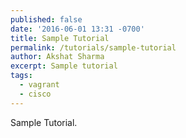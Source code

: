 ```yaml
---
published: false
date: '2016-06-01 13:31 -0700'
title: Sample Tutorial
permalink: /tutorials/sample-tutorial
author: Akshat Sharma
excerpt: Sample tutorial
tags:
  - vagrant
  - cisco
---
```

Sample Tutorial.